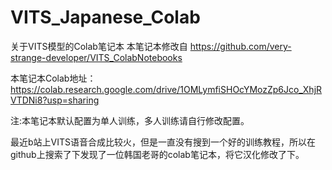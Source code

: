 # VITS_Japanese_Colab
关于VITS模型的Colab笔记本
本笔记本修改自 https://github.com/very-strange-developer/VITS_ColabNotebooks

本笔记本Colab地址：https://colab.research.google.com/drive/1OMLymfiSHOcYMozZp6Jco_XhjRVTDNi8?usp=sharing

注:本笔记本默认配置为单人训练，多人训练请自行修改配置。

最近b站上VITS语音合成比较火，但是一直没有搜到一个好的训练教程，所以在github上搜索了下发现了一位韩国老哥的colab笔记本，将它汉化修改了下。

